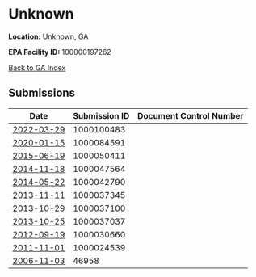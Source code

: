 # Unknown

**Location:** Unknown, GA

**EPA Facility ID:** 100000197262

[Back to GA Index](../../index.md)

## Submissions

| Date | Submission ID | Document Control Number |
|------|--------------|-------------------------|
| [2022-03-29](submissions/1000100483.md) | 1000100483 |  |
| [2020-01-15](submissions/1000084591.md) | 1000084591 |  |
| [2015-06-19](submissions/1000050411.md) | 1000050411 |  |
| [2014-11-18](submissions/1000047564.md) | 1000047564 |  |
| [2014-05-22](submissions/1000042790.md) | 1000042790 |  |
| [2013-11-11](submissions/1000037345.md) | 1000037345 |  |
| [2013-10-29](submissions/1000037100.md) | 1000037100 |  |
| [2013-10-25](submissions/1000037037.md) | 1000037037 |  |
| [2012-09-19](submissions/1000030660.md) | 1000030660 |  |
| [2011-11-01](submissions/1000024539.md) | 1000024539 |  |
| [2006-11-03](submissions/46958.md) | 46958 |  |
